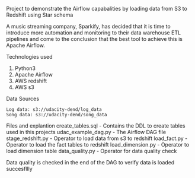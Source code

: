 Project to demonstrate the Airflow capabalities by loading data from S3 to Redshift using Star schema

A music streaming company, Sparkify, has decided that it is time to introduce more automation and monitoring to their data warehouse ETL pipelines and come to the conclusion that the best tool to achieve this is Apache Airflow.

Technologies used
1. Python3
2. Apache Airflow
3. AWS redshift
4. AWS s3

Data Sources

    Log data: s3://udacity-dend/log_data
    Song data: s3://udacity-dend/song_data

Files and explantion
    create_tables.sql - Contains the DDL to create tables used in this projects
    udac_example_dag.py - The Airflow DAG file
    stage_redshift.py - Operator to load data from s3 to redshift
    load_fact.py - Operator to load the fact tables to redshift
    load_dimension.py - Operator to load dimension table
    data_quality.py - Operator for data quality check

Data quality is checked in the end of the DAG to verify data is loaded succesfllly
